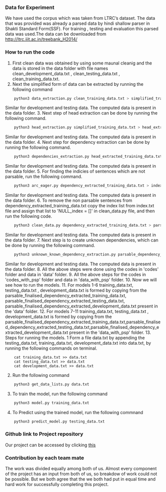 ### Data for Experiment
We have used the corpus which was taken from LTRC’s dataset. The data that was provided was already a parsed data by hindi shallow parser in Shakti Standard Form(SSF). For training , testing and evaluation this parsed data was used.The data can be downloaded from http://ltrc.iiit.ac.in/treebank_H2014/

### How to run the code
1. First clean data was obtained by using some maunal cleanig and the data is stored in the data folder with file names clean_development_data.txt , clean_testing_data.txt , clean_training_data.txt.
2. Next the simplified form of data can be extracted by running the following command
```python
    python3 data_extraction.py clean_training_data.txt > simplified_training_data.txt
```
Similar for development and testing data. The computed data is present in the data folder.
3. Next step of head extraction can be done by running the following command.
```python
    python3 head_extraction.py simplified_training_data.txt > head_extracted_training_data.txt
```
Similar for development and testing data. The computed data is present in the data folder.
4. Next step for dependency extraction can be done by running the following command.
``` python
    python3 dependencies_extraction.py head_extracted_training_data.txt > dependency_extracted_training_data.txt
```
Similar for development and testing data. The computed data is present in the data folder.
5. For finding the indicies of sentences which are not parsable, run the following command.
```python
    python3 arc_eager.py dependency_extracted_training_data.txt > index.txt
```
Similar for development and testing data. The computed data is present in the data folder.
6. To remove the non parsable sentences from dependency_extracted_training_data.txt copy the index list from index.txt file and assign that list to 'NULL_index = []' in clean_data.py file, and then run the following code.
```python
    python3 clean_data.py dependency_extracted_training_data.txt > parsable_dependency_extracted_training_data.txt 
```
Similar for development and testing data. The computed data is present in the data folder.
7. Next step is to create unknown dependencies, which can be done by running the following command.
```python
    python3 unknown_known_dependency_extraction.py parsable_dependency_extracted_development_data.txt > parsable_finalised_dependency_extracted_training_data.txt
```
Similar for development and testing data. The computed data is present in the data folder.
8. All the above steps were done using the codes in 'codes' folder and data in 'data' folder.
9. All the above steps for the codes in 'codes_with_psp' folder and data in 'data_with_psp' folder.
10. Now we will see how to run the models.
11. For models 1-6 training_data.txt, testing_data.txt , development_data.txt is formed by copying from the parsable_finalised_dependency_extracted_training_data.txt, parsable_finalised_dependency_extracted_testing_data.txt, parsable_finalised_dependency_extracted_development_data.txt present in the 'data' folder.
12. For models 7-11 training_data.txt, testing_data.txt , development_data.txt is formed by copying from the parsable_finalised_dependency_extracted_training_data.txt,parsable_finalised_dependency_extracted_testing_data.txt,parsable_finalised_dependency_extracted_development_data.txt present in the 'data_with_psp' folder.
13. Steps for running the models.
1 Form a file data.txt by appending the testing_data.txt, training_data.txt, development_data.txt into data.txt, by running the following commands on terminal.
``` 
    cat training_data.txt >> data.txt
    cat testing_data.txt >> data.txt
    cat development_data.txt >> data.txt
```
2. Run the following command
```python
    python3 get_data_lists.py data.txt
```
3. To train the model, run the following command
```python
    python3 model.py training_data.txt
```
4. To Predict using the trained model, run the following commnand
```python
    python3 predict_model.py testing_data.txt   
```

### Github link to Project repository
Our project can be accessed by clicking    [this](https://github.com/jashna14/Dependency-Parser-Hindi)

### Contribution by each team mate
The work was divided equally among both of us. Almost every component of the project has an input from both of us, so breakdow of work could not be possible. But we both agree that the we both had put in equal time and hard work for successfully completing this project.